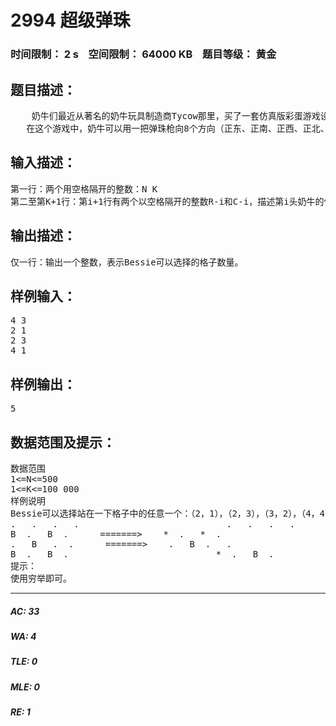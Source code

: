 # 2994 超级弹珠   
### 时间限制： 2 s&nbsp;&nbsp;&nbsp;&nbsp;空间限制： 64000 KB&nbsp;&nbsp;&nbsp;&nbsp;题目等级： 黄金  
## 题目描述：  

<pre>
    奶牛们最近从著名的奶牛玩具制造商Tycow那里，买了一套仿真版彩蛋游戏设备。Bessie把她们玩游戏的草坪划成了N*N单位的矩阵，同时列出了她的K个对手在草地上的位置。然后她拿着这张表来找你，希望你能帮她计算一个数据。
   在这个游戏中，奶牛可以用一把弹珠枪向8个方向（正东、正南、正西、正北、正东北、正东南、正西北、正西南）中的任意一个方向发射子弹。Bessie希望你告诉她，如果她想站在一个可以射到所有对手的格子上，那么她有多少种选择。当然，Bessie可以跟某一个对手站在同一个格子上，在这种情况下，Bessie也能射到这个对手。
</pre>
  
  
## 输入描述：  

<pre>
第一行：两个用空格隔开的整数：N K
第二至第K+1行：第i+1行有两个以空格隔开的整数R-i和C-i，描述第i头奶牛的位置，表示她站在第R-i行，C-i列。
</pre>
  
  
## 输出描述：  

<pre>
仅一行：输出一个整数，表示Bessie可以选择的格子数量。
</pre>
  
  
## 样例输入：  

<pre>
4 3
2 1
2 3
4 1
</pre>
  
  
## 样例输出：  

<pre>
5
</pre>
  
  
## 数据范围及提示：  

<pre>
数据范围
1<=N<=500
1<=K<=100 000
样例说明
Bessie可以选择站在一下格子中的任意一个：（2，1），（2，3），（3，2），（4，4），（4，3）.下右图中，Bessie与其他奶牛共同占有的格子被标记为“*”
.   .   .   .                            .   .   .   .
B  .   B  .      =======>    *  .   *  .
.   B   .  .      =======>    .   B  .   .
B  .   B  .                            *  .   B  . 
提示：
使用穷举即可。
</pre>
  
  
***  

##### AC: 33  
##### WA: 4  
##### TLE: 0  
##### MLE: 0  
##### RE: 1  

